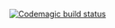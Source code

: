 [![Codemagic build status](https://api.codemagic.io/apps/6316218e2923d8f4b5a83c20/6316218e2923d8f4b5a83c1f/status_badge.svg)](https://codemagic.io/apps/6316218e2923d8f4b5a83c20/6316218e2923d8f4b5a83c1f/latest_build)

